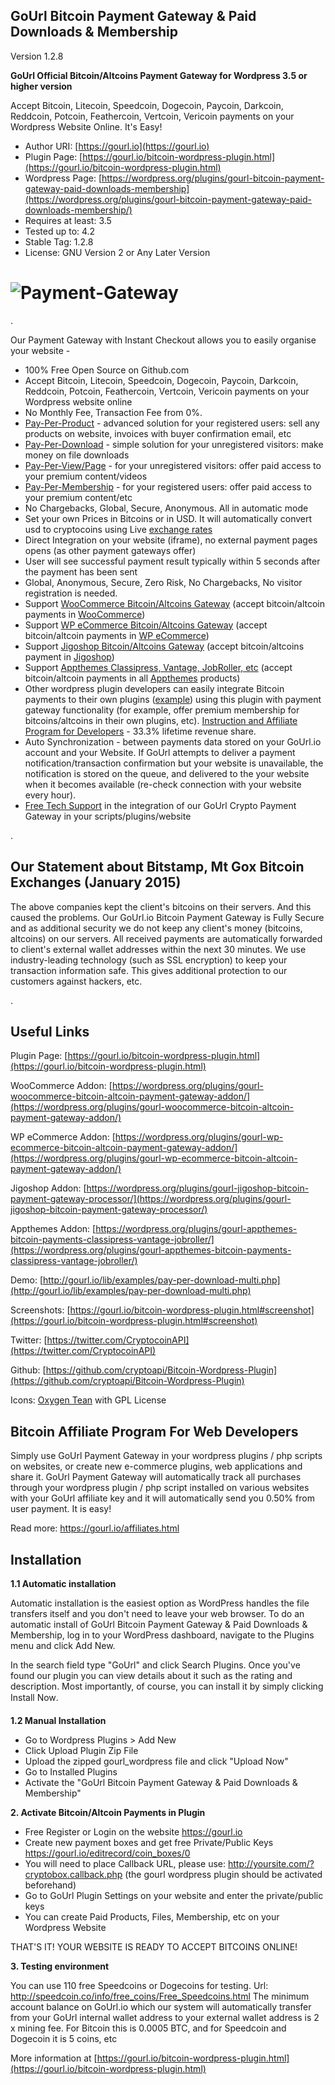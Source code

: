 
GoUrl Bitcoin Payment Gateway & Paid Downloads & Membership
-----------------------------------------------------------

Version 1.2.8


**GoUrl Official Bitcoin/Altcoins Payment Gateway for Wordpress 3.5 or higher version**

Accept Bitcoin, Litecoin, Speedcoin, Dogecoin, Paycoin, Darkcoin, Reddcoin, Potcoin, Feathercoin, Vertcoin, Vericoin payments on your Wordpress Website Online. It's Easy! 

* Author URI: [https://gourl.io](https://gourl.io)
* Plugin Page: [https://gourl.io/bitcoin-wordpress-plugin.html](https://gourl.io/bitcoin-wordpress-plugin.html)
* Wordpress Page: [https://wordpress.org/plugins/gourl-bitcoin-payment-gateway-paid-downloads-membership](https://wordpress.org/plugins/gourl-bitcoin-payment-gateway-paid-downloads-membership/)
* Requires at least: 3.5
* Tested up to: 4.2
* Stable Tag: 1.2.8
* License: GNU Version 2 or Any Later Version


# ![Payment-Gateway](https://gourl.io/images/wordpress/screenshot-1.png)

.

Our Payment Gateway with Instant Checkout allows you to easily organise your website -

* 100% Free Open Source on Github.com
* Accept Bitcoin, Litecoin, Speedcoin, Dogecoin, Paycoin, Darkcoin, Reddcoin, Potcoin, Feathercoin, Vertcoin, Vericoin payments on your Wordpress website online
* No Monthly Fee, Transaction Fee from 0%.
* [Pay-Per-Product](http://gourl.io/lib/examples/pay-per-product-multi.php) - advanced solution for your registered users: sell any products on website, invoices with buyer confirmation email, etc
* [Pay-Per-Download](http://gourl.io/lib/examples/pay-per-download-multi.php) - simple solution for your unregistered visitors: make money on file downloads
* [Pay-Per-View/Page](http://gourl.io/lib/examples/pay-per-page-multi.php) - for your unregistered visitors: offer paid access to your premium content/videos
* [Pay-Per-Membership](http://gourl.io/lib/examples/pay-per-membership-multi.php) - for your registered users: offer paid access to your premium content/etc
* No Chargebacks, Global, Secure, Anonymous. All in automatic mode
* Set your own Prices in Bitcoins or in USD. It will automatically convert usd to cryptocoins using Live [exchange rates](https://cryptsy.com/)
* Direct Integration on your website (iframe), no external payment pages opens (as other payment gateways offer)
* User will see successful payment result typically within 5 seconds after the payment has been sent
* Global, Anonymous, Secure, Zero Risk, No Chargebacks, No visitor registration is needed.
* Support [WooCommerce Bitcoin/Altcoins Gateway](https://wordpress.org/plugins/gourl-woocommerce-bitcoin-altcoin-payment-gateway-addon/) (accept bitcoin/altcoin payments in [WooCommerce](https://wordpress.org/plugins/woocommerce/))
* Support [WP eCommerce Bitcoin/Altcoins Gateway](https://wordpress.org/plugins/gourl-wp-ecommerce-bitcoin-altcoin-payment-gateway-addon/) (accept bitcoin/altcoin payments in [WP eCommerce](https://wordpress.org/plugins/wp-e-commerce/))
* Support [Jigoshop Bitcoin/Altcoins Gateway](https://wordpress.org/plugins/gourl-jigoshop-bitcoin-payment-gateway-processor/) (accept bitcoin/altcoins payment in [Jigoshop](https://wordpress.org/plugins/jigoshop/))
* Support [Appthemes Classipress, Vantage, JobRoller, etc](https://wordpress.org/plugins/gourl-appthemes-bitcoin-payments-classipress-vantage-jobroller/) (accept bitcoin/altcoin payments in all [Appthemes](http://www.appthemes.com/themes/) products)
* Other wordpress plugin developers can easily integrate Bitcoin payments to their own plugins ([example](https://github.com/cryptoapi/Bitcoin-Payments-Appthemes/blob/master/gourl-appthemes.php)) using this plugin with payment gateway functionality (for example, offer premium membership for bitcoins/altcoins in their own plugins, etc). [Instruction and Affiliate Program for Developers](https://gourl.io/affiliates.html) - 33.3% lifetime revenue share.
* Auto Synchronization - between payments data stored on your GoUrl.io account and your Website. If GoUrl attempts to deliver a payment notification/transaction confirmation but your website is unavailable, the notification is stored on the queue, and delivered to the your website when it becomes available (re-check connection with your website every hour).
* [Free Tech Support](https://gourl.io/view/contact/Contact_Us.html) in the integration of our GoUrl Crypto Payment Gateway in your scripts/plugins/website



.




Our Statement about Bitstamp, Mt Gox Bitcoin Exchanges (January 2015)
---------------------

The above companies kept the client's bitcoins on their servers. And this caused the problems.
Our GoUrl.io Bitcoin Payment Gateway is Fully Secure and as additional security we do not keep any client's money (bitcoins, altcoins) on our servers. All received payments are automatically forwarded to client's external wallet addresses within the next 30 minutes. We use industry-leading technology (such as SSL encryption) to keep your transaction information safe. This gives additional protection to our customers against hackers, etc.


.



Useful Links
--------------------

Plugin Page: [https://gourl.io/bitcoin-wordpress-plugin.html](https://gourl.io/bitcoin-wordpress-plugin.html)

WooCommerce Addon: [https://wordpress.org/plugins/gourl-woocommerce-bitcoin-altcoin-payment-gateway-addon/](https://wordpress.org/plugins/gourl-woocommerce-bitcoin-altcoin-payment-gateway-addon/)

WP eCommerce Addon: [https://wordpress.org/plugins/gourl-wp-ecommerce-bitcoin-altcoin-payment-gateway-addon/](https://wordpress.org/plugins/gourl-wp-ecommerce-bitcoin-altcoin-payment-gateway-addon/)

Jigoshop Addon: [https://wordpress.org/plugins/gourl-jigoshop-bitcoin-payment-gateway-processor/](https://wordpress.org/plugins/gourl-jigoshop-bitcoin-payment-gateway-processor/)

Appthemes Addon: [https://wordpress.org/plugins/gourl-appthemes-bitcoin-payments-classipress-vantage-jobroller/](https://wordpress.org/plugins/gourl-appthemes-bitcoin-payments-classipress-vantage-jobroller/)

Demo: [http://gourl.io/lib/examples/pay-per-download-multi.php](http://gourl.io/lib/examples/pay-per-download-multi.php)

Screenshots: [https://gourl.io/bitcoin-wordpress-plugin.html#screenshot](https://gourl.io/bitcoin-wordpress-plugin.html#screenshot)

Twitter: [https://twitter.com/CryptocoinAPI](https://twitter.com/CryptocoinAPI)

Github: [https://github.com/cryptoapi/Bitcoin-Wordpress-Plugin](https://github.com/cryptoapi/Bitcoin-Wordpress-Plugin)

Icons: [Oxygen Tean](http://icongal.com/gallery/iconset/840/oxygen) with GPL License




Bitcoin Affiliate Program For Web Developers
-------------------
Simply use GoUrl Payment Gateway in your wordpress plugins / php scripts on websites, or create new e-commerce plugins, web applications and share it. GoUrl Payment Gateway will automatically track all purchases through your wordpress plugin / php script installed on various websites with your GoUrl affiliate key and it will automatically send you 0.50% from user payment. It is easy!

Read more: https://gourl.io/affiliates.html




Installation
-------------------
**1.1 Automatic installation**

Automatic installation is the easiest option as WordPress handles the file transfers itself and you don't need to leave your web browser. To do an automatic install of GoUrl Bitcoin Payment Gateway & Paid Downloads & Membership, log in to your WordPress dashboard, navigate to the Plugins menu and click Add New.

In the search field type "GoUrl" and click Search Plugins. Once you've found our plugin you can view details about it such as the rating and description. Most importantly, of course, you can install it by simply clicking Install Now.

**1.2 Manual Installation**

* Go to Wordpress Plugins > Add New
* Click Upload Plugin Zip File
* Upload the zipped gourl_wordpress file and click "Upload Now"
* Go to Installed Plugins
* Activate the "GoUrl Bitcoin Payment Gateway & Paid Downloads & Membership"

**2. Activate Bitcoin/Altcoin Payments in Plugin**

* Free Register or Login on the website https://gourl.io
* Create new payment boxes and get free Private/Public Keys https://gourl.io/editrecord/coin_boxes/0
* You will need to place Callback URL, please use: http://yoursite.com/?cryptobox.callback.php (the gourl wordpress plugin should be activated beforehand)
* Go to GoUrl Plugin Settings on your website and enter the private/public keys
* You can create Paid Products, Files, Membership, etc on your Wordpress Website

THAT'S IT! YOUR WEBSITE IS READY TO ACCEPT BITCOINS ONLINE!


**3. Testing environment**

You can use 110 free Speedcoins or Dogecoins for testing.
Url: http://speedcoin.co/info/free_coins/Free_Speedcoins.html
The minimum account balance on GoUrl.io which our system will automatically transfer from your GoUrl internal wallet address to your external wallet address is 2 x mining fee. For Bitcoin this is 0.0005 BTC, and for Speedcoin and Dogecoin it is 5 coins, etc



More information at [https://gourl.io/bitcoin-wordpress-plugin.html](https://gourl.io/bitcoin-wordpress-plugin.html) 

  
 